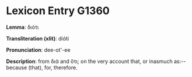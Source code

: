 # Lexicon Entry G1360

**Lemma**: διότι

**Transliteration (xlit)**: dióti

**Pronunciation**: dee-ot'-ee

**Description**:
from διά and ὅτι; on the very account that, or inasmuch as:--because (that), for, therefore.
